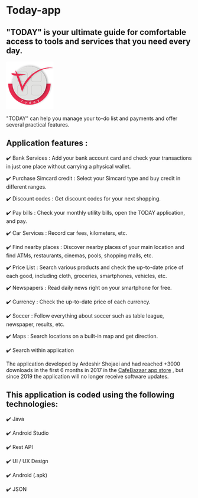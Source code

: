 # Today-app
"TODAY" is your ultimate guide for comfortable access to tools and services that you need every day. 
--------------------------------------
![Logo](https://github.com/Ardesh1r/Today-app/blob/main/Logo.png?raw=true)

"TODAY" can help you manage your to-do list and payments and offer several practical features.

Application features  :
---------
✔️  Bank Services :
Add your bank account card and check your transactions in just one place without carrying a physical wallet.

✔️  Purchase Simcard credit :
Select your Simcard type and buy credit in different ranges.

✔️  Discount codes :
Get discount codes for your next shopping.

✔️  Pay bills :
Check your monthly utility bills, open the TODAY application, and pay.

✔️  Car Services :
Record car fees, kilometers, etc.

✔️  Find nearby places :
Discover nearby places of your main location and find ATMs, restaurants, cinemas, pools, shopping malls, etc.

✔️  Price List :
Search various products and check the up-to-date price of each good, including cloth, groceries, smartphones, vehicles, etc.

✔️  Newspapers :
Read daily news right on your smartphone for free.

✔️  Currency :
Check the up-to-date price of each currency.

✔️  Soccer :
Follow everything about soccer such as table league, newspaper, results, etc.

✔️  Maps :
Search locations on a built-in map and get direction.

✔️  Search within application 

The application developed by Ardeshir Shojaei and had reached +3000 downloads in the first 6 months in 2017 in the [CafeBazaar app store](https://cafebazaar.ir/app/com.example.ardeshir.today/?l=en) , but since 2019 the application will no longer receive software updates.

This application is coded using the following technologies:
--------------------
✔️ Java

✔️ Android Studio

✔️ Rest API

✔️ UI / UX Design

✔️ Android (.apk)

✔️ JSON
